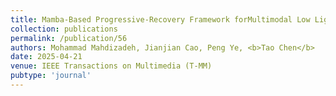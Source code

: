 ```yaml
---
title: Mamba-Based Progressive-Recovery Framework forMultimodal Low Light Image Enhancement
collection: publications
permalink: /publication/56
authors: Mohammad Mahdizadeh, Jianjian Cao, Peng Ye, <b>Tao Chen</b>
date: 2025-04-21
venue: IEEE Transactions on Multimedia (T-MM)
pubtype: 'journal'
---
```


<!-- paperurl: 'http://academicpages.github.io/files/paper1.pdf'
citation: 'Your Name, You. (2009). &quot;Paper Title Number 1.&quot; <i>Journal 1</i>. 1(1).' -->
<!-- [Download paper here](http://academicpages.github.io/files/paper1.pdf) -->
